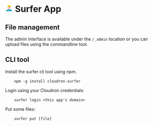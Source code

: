 # <img src="../img/surfer-logo.png" width="25px"> Surfer App

## File management

The admin interface is available under the `/_admin` location or you can upload files using the commandline tool.

## CLI tool

Install the surfer cli tool using npm.

```
    npm -g install cloudron-surfer
```

Login using your Cloudron credentials:

```
    surfer login <this app's domain>
```

Put some files:

```
    surfer put [file]
```

